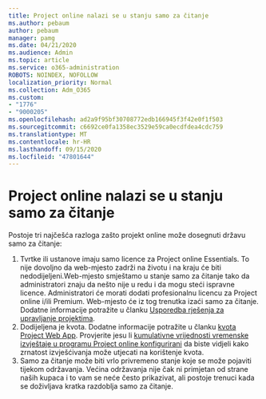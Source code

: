 ```yaml
---
title: Project online nalazi se u stanju samo za čitanje
ms.author: pebaum
author: pebaum
manager: pamg
ms.date: 04/21/2020
ms.audience: Admin
ms.topic: article
ms.service: o365-administration
ROBOTS: NOINDEX, NOFOLLOW
localization_priority: Normal
ms.collection: Adm_O365
ms.custom:
- "1776"
- "9000205"
ms.openlocfilehash: ad2a9f95bf30708772edb166945f3f42e0f1f503
ms.sourcegitcommit: c6692ce0fa1358ec3529e59ca0ecdfdea4cdc759
ms.translationtype: MT
ms.contentlocale: hr-HR
ms.lasthandoff: 09/15/2020
ms.locfileid: "47801644"
---
```

# <a name="project-online-is-in-a-read-only-state"></a>Project online nalazi se u stanju samo za čitanje

Postoje tri najčešća razloga zašto projekt online može dosegnuti državu samo za čitanje:

1. Tvrtke ili ustanove imaju samo licence za Project online Essentials. To nije dovoljno da web-mjesto zadrži na životu i na kraju će biti nedodijeljeni.Web-mjesto smještamo u stanje samo za čitanje tako da administratori znaju da nešto nije u redu i da mogu steći ispravne licence. Administratori će morati dodati profesionalnu licencu za Project online i/ili Premium. Web-mjesto će iz tog trenutka izaći samo za čitanje. Dodatne informacije potražite u članku [Usporedba rješenja za upravljanje projektima](https://products.office.com/project/compare-microsoft-project-management-software?tab=1).
2. Dodijeljena je kvota. Dodatne informacije potražite u članku [kvota Project Web App](https://docs.microsoft.com/projectonline/tune-project-online-performance#project-web-app-quota). Provjerite jesu li [kumulativne vrijednosti vremenske izvještaje u programu Project online konfigurirani](https://docs.microsoft.com/ProjectOnline/configure-rollup-of-timephased-reporting-data-in-project-online) da biste vidjeli kako zrnatost izvješćivanja može utjecati na korištenje kvota.
3. Samo za čitanje može biti vrlo privremeno stanje koje se može pojaviti tijekom održavanja. Većina održavanja nije čak ni primjetan od strane naših kupaca i to vam se neće često prikazivat, ali postoje trenuci kada se doživljava kratka razdoblja samo za čitanje.
